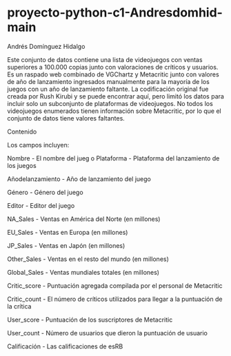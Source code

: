 # proyecto-python-c1-Andresdomhid-main
Andrés Domínguez Hidalgo

Este conjunto de datos contiene una lista de videojuegos con ventas superiores a 100.000 copias junto con valoraciones de críticos y usuarios. Es un raspado web combinado de VGChartz y Metacritic junto con valores de año de lanzamiento ingresados manualmente para la mayoría de los juegos con un año de lanzamiento faltante. La codificación original fue creada por Rush Kirubi y se puede encontrar aquí, pero limitó los datos para incluir solo un subconjunto de plataformas de videojuegos. No todos los videojuegos enumerados tienen información sobre Metacritic, por lo que el conjunto de datos tiene valores faltantes.

Contenido

Los campos incluyen:

Nombre - El nombre del jueg
o
Plataforma - Plataforma del lanzamiento de los juegos

Añodelanzamiento - Año de lanzamiento del juego

Género - Género del juego

Editor - Editor del juego

NA_Sales - Ventas en América del Norte (en millones)

EU_Sales - Ventas en Europa (en millones)

JP_Sales - Ventas en Japón (en millones)

Other_Sales - Ventas en el resto del mundo (en millones)

Global_Sales - Ventas mundiales totales (en millones)

Critic_score - Puntuación agregada compilada por el personal de Metacritic

Critic_count - El número de críticos utilizados para llegar a la puntuación de la crítica

User_score - Puntuación de los suscriptores de Metacritic

User_count - Número de usuarios que dieron la puntuación de usuario

Calificación - Las calificaciones de esRB

